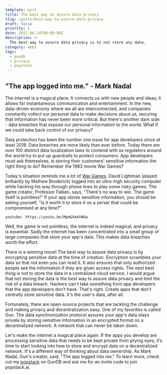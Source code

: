 ```yaml
---
template: post
title: The best way to assure data privacy
slug: /posts/best-way-to-assure-data-privacy
draft: false
priority: 1
date: 2021-08-14T00:00:00Z
description: >-
  The best way to assure data privacy is to not store any data.
category: web3
tags:
  - gundb
  - privacy
  - popstack
---
```


"The app logged into me." - Mark Nadal
---

The internet is a magical place. It connects us with new people and ideas; it allows for instantaneous communication and entertainment. In the new, data-driven economy where we all are interconnected, and companies constantly collect our personal data to make decisions about us, securing that information has never been more critical. But there's another dark side - data breaches that expose our personal information to the world. What if we could take back control of our privacy?

Data protection has been the number one issue for app developers since at least 2018. Data breaches are more likely than ever before. Today there are over 100 distinct data localization laws to contend with as regulators around the world try to put up guardrails to protect consumers. App developers must ask themselves, is storing their customers' sensitive information the right thing to do? Remember the 1983 movie War Games?

Today's situation reminds me a lot of  [War Games](https://www.amazon.com/WarGames-Matthew-Broderick/dp/B0011EQBOS). David Lightman (played brilliantly by Mathew Broderick) logged into an ultra-high security computer while hacking his way through phone lines to play some risky games. The game creator, Professor Falken, says, "There's no way to win. The game itself is pointless!" If your app stores sensitive information, you should be asking yourself, "Is it worth it to store it on a server that could be compromised at any time?"

`youtube: https://youtu.be/MpmGXeAtWUw`

Well, the game is not pointless, the internet is indeed magical, and privacy is essential. Sadly the internet has been concentrated into a small group of large companies that store your app's data. This makes data breaches worth the effort.

There is a winning move! The best way to assure data privacy is by encrypting sensitive data at the time of creation. Encryption scrambles your data so that not even you can read it. It also ensures that only authorized people see the information if they are given access rights. The next best thing is not to store the data in a centralized cloud service. I would argue that not storing the data is the best way to assure data privacy and limit the risk of a data breach. Hackers can't take something from app developers that the app developers don’t have. That's right. Create apps that don't centrally store sensitive data. It's the user's data, after all. 

Fortunately, there are open-source projects that are tackling the challenge and making privacy and decentralization easy. One of my favorites is called Gun. The data synchronization protocol assures your app's data stays private by storing sensitive information in an encrypted format on a decentralized network. A network that can never be taken down.

Let's make the internet a magical place again. If the apps you develop are processing sensitive data that needs to be kept private from prying eyes, it’s time to start looking into how to store and encrypt data on a decentralized network. It's a different way of thinking about data ownership. As Mark Nadal, Gun's creator, said, "The app logged into me."
To learn more, check out my [popstack](https://app.popstack.ai/kevin/kevin-s-compendium-gun-graph-synchronization-protocol-/5fd41bf5eb26b70a709475c9) on GunDB and ask me for an invite code to join popstack.ai.

